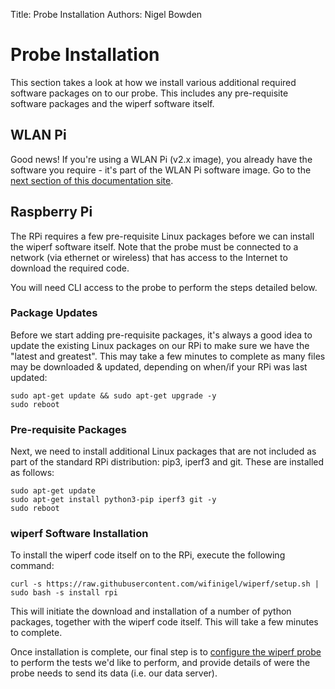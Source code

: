 Title: Probe Installation
Authors: Nigel Bowden

# Probe Installation

This section takes a look at how we install various additional required software packages on to our probe. This includes any pre-requisite software packages and the wiperf software itself.

## WLAN Pi

Good news! If you're using a WLAN Pi (v2.x image), you already have the software you require - it's part of the WLAN Pi software image. Go to the [next section of this documentation site](probe_configure.md).

## Raspberry Pi

The RPi requires a few pre-requisite Linux packages before we can install the wiperf software itself. Note that the probe must be connected to a network (via ethernet or wireless) that has access to the Internet to download the required code.

You will need CLI access to the probe to perform the steps detailed below.

### Package Updates

Before we start adding pre-requisite packages, it's always a good idea to update the existing Linux packages on our RPi to make sure we have the "latest and greatest". This may take a few minutes to complete as many files may be downloaded & updated, depending on when/if your RPi was last updated:

```
sudo apt-get update && sudo apt-get upgrade -y
sudo reboot
```

### Pre-requisite Packages

Next, we need to install additional Linux packages that are not included as part of the standard RPi distribution: pip3, iperf3 and git. These are installed as follows:

```
sudo apt-get update
sudo apt-get install python3-pip iperf3 git -y
sudo reboot
```

### wiperf Software Installation

To install the wiperf code itself on to the RPi, execute the following command:

```
curl -s https://raw.githubusercontent.com/wifinigel/wiperf/setup.sh | sudo bash -s install rpi
```

This will initiate the download and installation of a number of python packages, together with the wiperf code itself. This will take a few minutes to complete.


Once installation is complete, our final step is to [configure the wiperf probe](probe_configure.md) to perform the tests we'd like to perform, and provide details of were the probe needs to send its data (i.e. our data server).
     
